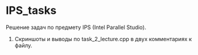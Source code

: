 # IPS_tasks
Решение задач по предмету IPS (Intel Parallel Studio).

1. Скриншоты и выводы по task_2_lecture.cpp в двух комментариях к файлу.
